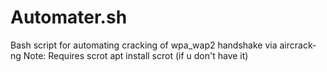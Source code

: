 # Automater.sh
Bash script for automating cracking of wpa_wap2 handshake  via aircrack-ng 
Note:
Requires scrot
apt install scrot (if u don't have it)
